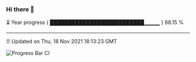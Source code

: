 ### Hi there 👋

⏳ Year progress { ██████████████████████████▁▁▁▁ } 88.15 %

---

⏰ Updated on Thu, 18 Nov 2021 18:13:23 GMT

![Progress Bar CI](https://github.com/liununu/liununu/workflows/Progress%20Bar%20CI/badge.svg)
